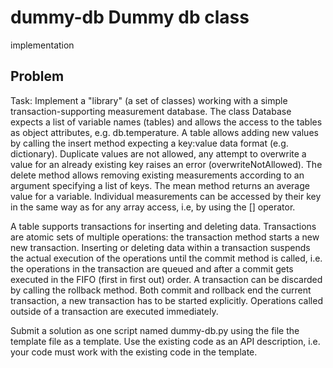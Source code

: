 # dummy-db Dummy db class
implementation

## Problem

Task: Implement a "library" (a set of classes) working with a simple
transaction-supporting measurement database. The class Database expects a list
of variable names (tables) and allows the access to the tables as object
attributes, e.g. db.temperature. A table allows adding new values by calling
the insert method expecting a key:value data format (e.g. dictionary).
Duplicate values are not allowed, any attempt to overwrite a value for an
already existing key raises an error (overwriteNotAllowed). The delete method
allows removing existing measurements according to an argument specifying a
list of keys. The mean method returns an average value for a variable.
Individual measurements can be accessed by their key in the same way as for any
array access, i.e, by using the [] operator.

A table supports transactions for inserting and deleting data. Transactions are
atomic sets of multiple operations: the transaction method starts a new
new transaction. Inserting or deleting data within a transaction suspends the
actual execution of the operations until the commit method is called, i.e. the
operations in the transaction are queued and after a commit gets executed in
the FIFO (first in first out) order. A transaction can be discarded by calling
the rollback method. Both commit and rollback end the current transaction, a
new transaction has to be started explicitly. Operations called outside of a
transaction are executed immediately.

Submit a solution as one script named dummy-db.py using the file the template
file as a template. Use the existing code as an API description, i.e. your code
must work with the existing code in the template.
